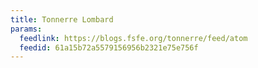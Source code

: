 ```yaml
---
title: Tonnerre Lombard
params:
  feedlink: https://blogs.fsfe.org/tonnerre/feed/atom
  feedid: 61a15b72a5579156956b2321e75e756f
---
```

